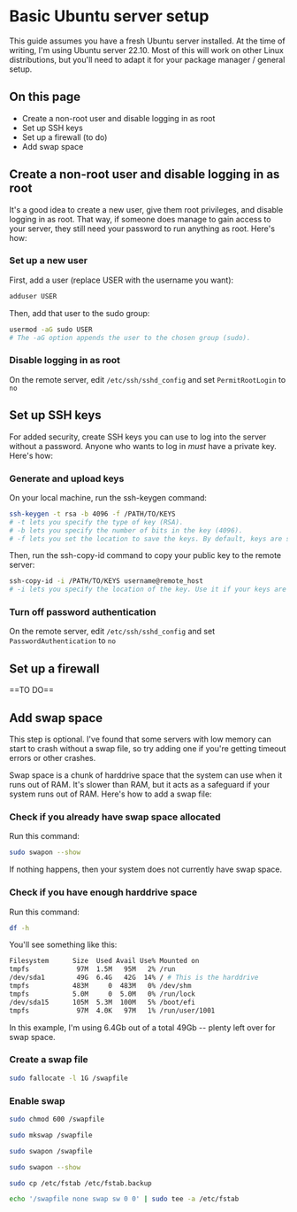 # Basic Ubuntu server setup

This guide assumes you have a fresh Ubuntu server installed. At the time of writing, I'm using Ubuntu server 22.10. Most of this will work on other Linux distributions, but you'll need to adapt it for your package manager / general setup.

## On this page

- Create a non-root user and disable logging in as root
- Set up SSH keys
- Set up a firewall (to do)
- Add swap space

## Create a non-root user and disable logging in as root

It's a good idea to create a new user, give them root privileges, and disable logging in as root. That way, if someone does manage to gain access to your server, they still need your password to run anything as root. Here's how:

### Set up a new user

First, add a user (replace USER with the username you want):

```bash
adduser USER
```

Then, add that user to the sudo group:

```bash
usermod -aG sudo USER
# The -aG option appends the user to the chosen group (sudo).
```

### Disable logging in as root

On the remote server, edit `/etc/ssh/sshd_config` and set `PermitRootLogin` to `no`

## Set up SSH keys

For added security, create SSH keys you can use to log into the server without a password. Anyone who wants to log in *must* have a private key. Here's how:

### Generate and upload keys

On your local machine, run the ssh-keygen command:

```bash
ssh-keygen -t rsa -b 4096 -f /PATH/TO/KEYS
# -t lets you specify the type of key (RSA). 
# -b lets you specify the number of bits in the key (4096). 
# -f lets you set the location to save the keys. By default, keys are stored in ~/.ssh/id_rsa
```

Then, run the ssh-copy-id command to copy your public key to the remote server:

```bash
ssh-copy-id -i /PATH/TO/KEYS username@remote_host
# -i lets you specify the location of the key. Use it if your keys are not in the default location. By default, keys are stored in ~/.ssh/id_rsa
```

### Turn off password authentication

On the remote server, edit `/etc/ssh/sshd_config` and set `PasswordAuthentication` to `no`

## Set up a firewall

==TO DO==

## Add swap space

This step is optional. I've found that some servers with low memory can start to crash without a swap file, so try adding one if you're getting timeout errors or other crashes.

Swap space is a chunk of harddrive space that the system can use when it runs out of RAM. It's slower than RAM, but it acts as a safeguard if your system runs out of RAM. Here's how to add a swap file:

### Check if you already have swap space allocated

Run this command:

```bash
sudo swapon --show
```

If nothing happens, then your system does not currently have swap space.

### Check if you have enough harddrive space

Run this command:

```bash
df -h
```

You'll see something like this:

```bash
Filesystem      Size  Used Avail Use% Mounted on
tmpfs            97M  1.5M   95M   2% /run
/dev/sda1        49G  6.4G   42G  14% / # This is the harddrive
tmpfs           483M     0  483M   0% /dev/shm
tmpfs           5.0M     0  5.0M   0% /run/lock
/dev/sda15      105M  5.3M  100M   5% /boot/efi
tmpfs            97M  4.0K   97M   1% /run/user/1001
```

In this example, I'm using 6.4Gb out of a total 49Gb -- plenty left over for swap space.

### Create a swap file

```bash
sudo fallocate -l 1G /swapfile
```

### Enable swap

```bash
sudo chmod 600 /swapfile
```

```bash
sudo mkswap /swapfile
```

```bash
sudo swapon /swapfile
```

```bash
sudo swapon --show
```

```bash
sudo cp /etc/fstab /etc/fstab.backup
```

```bash
echo '/swapfile none swap sw 0 0' | sudo tee -a /etc/fstab
```

